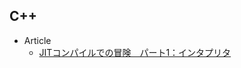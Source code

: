 ## C++

+ Article
    + [JITコンパイルでの冒険　パート1：インタプリタ](http://postd.cc/adventures-in-jit-compilation-part-1-an-interpreter/)
